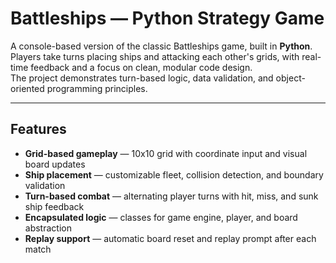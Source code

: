 # Battleships — Python Strategy Game

A console-based version of the classic Battleships game, built in **Python**.  
Players take turns placing ships and attacking each other's grids, with real-time feedback and a focus on clean, modular code design.  
The project demonstrates turn-based logic, data validation, and object-oriented programming principles.

---

## Features

- **Grid-based gameplay** — 10x10 grid with coordinate input and visual board updates  
- **Ship placement** — customizable fleet, collision detection, and boundary validation  
- **Turn-based combat** — alternating player turns with hit, miss, and sunk ship feedback  
- **Encapsulated logic** — classes for game engine, player, and board abstraction  
- **Replay support** — automatic board reset and replay prompt after each match  
